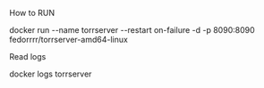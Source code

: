 How to RUN

docker run --name torrserver --restart on-failure -d -p 8090:8090 fedorrrr/torrserver-amd64-linux

Read logs


docker logs torrserver

